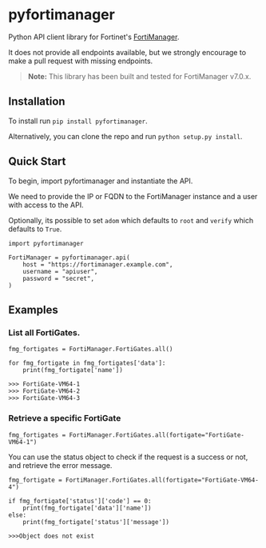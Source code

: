 # pyfortimanager
Python API client library for Fortinet's [FortiManager](https://www.fortinet.com/products/management/fortimanager).

It does not provide all endpoints available, but we strongly encourage to make a pull request with missing endpoints.

> **Note:** This library has been built and tested for FortiManager v7.0.x.

## Installation

To install run `pip install pyfortimanager`.

Alternatively, you can clone the repo and run `python setup.py install`.

## Quick Start

To begin, import pyfortimanager and instantiate the API.

We need to provide the IP or FQDN to the FortiManager instance and a user with access to the API.

Optionally, its possible to set `adom` which defaults to `root` and `verify` which defaults to `True`.


```
import pyfortimanager

FortiManager = pyfortimanager.api(
    host = "https://fortimanager.example.com",
    username = "apiuser",
    password = "secret",
)
```


## Examples

### List all FortiGates.
```
fmg_fortigates = FortiManager.FortiGates.all()

for fmg_fortigate in fmg_fortigates['data']:
    print(fmg_fortigate['name'])

>>> FortiGate-VM64-1
>>> FortiGate-VM64-2
>>> FortiGate-VM64-3
```

### Retrieve a specific FortiGate
```
fmg_fortigates = FortiManager.FortiGates.all(fortigate="FortiGate-VM64-1")
```

You can use the status object to check if the request is a success or not, and retrieve the error message.
```
fmg_fortigate = FortiManager.FortiGates.all(fortigate="FortiGate-VM64-4")

if fmg_fortigate['status']['code'] == 0:
    print(fmg_fortigate['data']['name'])
else:
    print(fmg_fortigate['status']['message'])

>>>Object does not exist
```
